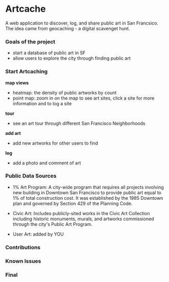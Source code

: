 # Artcache 
A web application to discover, log, and share public art in San Francsico. The idea came from geocaching - a digital scavenget hunt. 

### Goals of the project 
* start a database of public art in SF 
* allow users to explore the city through finding public art 

### Start Artcaching 
__map views__
* heatmap: the density of public artworks by count 
* point map: zoom in on the map to see art sites, click a site for more information and to log a site



__tour__
* see an art tour through different San Francisco Neighborhoods 


__add art__
* add new artworks for other users to find 

__log__
* add a photo and comment of art 



### Public Data Sources 

* 1% Art Program: A city-wide program that requires all projects involving new building in Downtown San Francisco to provide 
public art equal to 1% of total construction cost. It was established by the 1985 Downtown plan and governed by Section 
429 of the Planning Code.

* Civic Art: Includes publicly-sited works in the Civic Art Collection including historic monuments, murals, and artworks 
commissioned through the city's Public Art Program.

* User Art: added by YOU

### Contributions 

### Known Issues 

### Final


